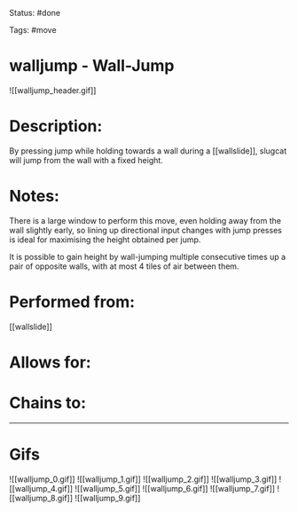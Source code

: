 Status: #done

Tags: #move

# walljump - Wall-Jump
![[walljump_header.gif]]
# Description:
By pressing jump while holding towards a wall during a [[wallslide]], slugcat will jump from the wall with a fixed height.

# Notes:
There is a large window to perform this move, even holding away from the wall slightly early, so lining up directional input changes with jump presses is ideal for maximising the height obtained per jump.

It is possible to gain height by wall-jumping multiple consecutive times up a pair of opposite walls, with at most 4 tiles of air between them.

# Performed from:
[[wallslide]]

# Allows for:


# Chains to:


___
# Gifs
![[walljump_0.gif]]
![[walljump_1.gif]]
![[walljump_2.gif]]
![[walljump_3.gif]]
![[walljump_4.gif]]
![[walljump_5.gif]]
![[walljump_6.gif]]
![[walljump_7.gif]]
![[walljump_8.gif]]
![[walljump_9.gif]]